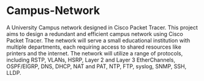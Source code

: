 # Campus-Network
<n>A University Campus network designed in Cisco Packet Tracer.</n>
This project aims to design a redundant and efficient campus network using Cisco Packet 
Tracer. The network will serve a small educational institution with multiple departments, 
each requiring access to shared resources like printers and the internet. The network will 
utilize a range of protocols, including RSTP, VLANs, HSRP, Layer 2 and Layer 3 
EtherChannels, OSPF/EIGRP, DNS, DHCP, NAT and PAT, NTP, FTP, syslog, SNMP, SSH, LLDP. 
